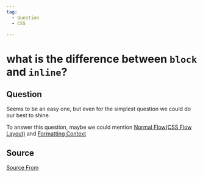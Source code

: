 ```yaml
---
tag:
  - Question
  - CSS

---
```

  
# what is the difference between `block` and `inline`?

## Question
Seems to be an easy one, but even for the simplest question we could do our best to shine.

To answer this question, maybe we could mention [Normal Flow(CSS Flow Layout)](https://developer.mozilla.org/en-US/docs/Web/CSS/CSS_Flow_Layout) and [Formatting Context](https://developer.mozilla.org/en-US/docs/Web/CSS/CSS_Flow_Layout/Intro_to_formatting_contexts)




##  Source
[Source From](https://bigfrontend.dev/question/what-is-the-difference-between-block-and-inline)

  